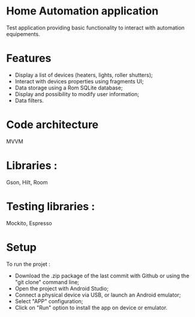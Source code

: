 # Home Automation application

Test application providing basic functionality to interact with automation equipements.

# Features

- Display a list of devices (heaters, lights, roller shutters);
- Interact with devices properties using fragments UI;
- Data storage using a Rom SQLite database;
- Display and possibility to modify user information;
- Data filters.

# Code architecture 

MVVM 

# Libraries :

Gson, Hilt, Room

# Testing libraries :

Mockito, Espresso

# Setup
To run the projet :
* Download the .zip package of the last commit with Github or using the "git clone" command line;
* Open the project with Android Studio;
* Connect a physical device via USB, or launch an Android emulator;
* Select "APP" configuration;
* Click on "Run" option to install the app on device or emulator.

